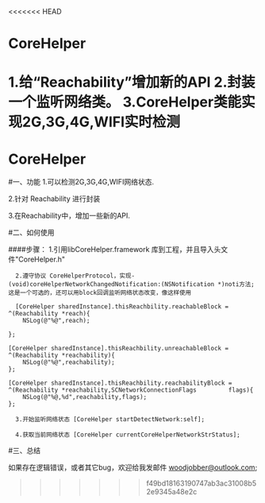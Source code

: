 <<<<<<< HEAD
# CoreHelper
1.给“Reachability”增加新的API
2.封装一个监听网络类。
3.CoreHelper类能实现2G,3G,4G,WIFI实时检测
=======
# CoreHelper
#一、功能
1.可以检测2G,3G,4G,WIFI网络状态.

2.针对 Reachability 进行封装

3.在Reachability中，增加一些新的API.

#二、如何使用

####步骤：
      1.引用libCoreHelper.framework 库到工程，并且导入头文件"CoreHelper.h"
      
      2.遵守协议 CoreHelperProtocol，实现- (void)coreHelperNetworkChangedNotification:(NSNotification *)noti方法;这是一个可选的，还可以用block回调监听网络状态改变，像这样使用
      
      [CoreHelper sharedInstance].thisReachbility.reachableBlock = ^(Reachability *reach){
        NSLog(@"%@",reach);
        
    };
    
    [CoreHelper sharedInstance].thisReachbility.unreachableBlock = ^(Reachability *reachability){
        NSLog(@"%@",reachability);
    };
    
    [CoreHelper sharedInstance].thisReachbility.reachabilityBlock = ^(Reachability *reachability,SCNetworkConnectionFlags         flags){
        NSLog(@"%@,%d",reachability,flags);
    };
      
      3.开始监听网络状态 [CoreHelper startDetectNetwork:self];
      
      4.获取当前网络状态 [CoreHelper currentCoreHelperNetworkStrStatus];
#三、总结

   如果存在逻辑错误，或者其它bug，欢迎给我发邮件 woodjobber@outlook.com;
      
>>>>>>> f49bd18163190747ab3ac31008b52e9345a48e2c
